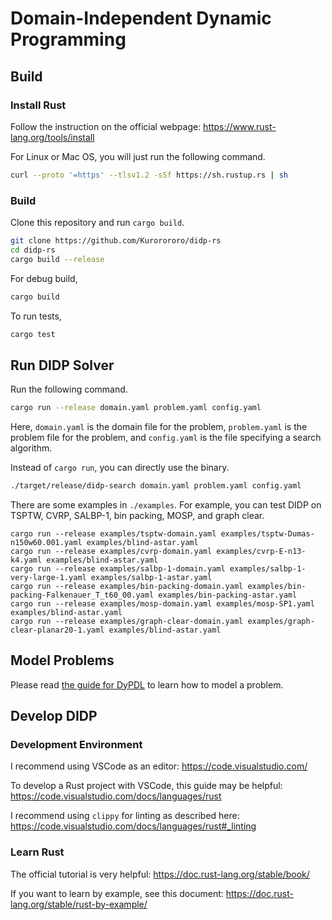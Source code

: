 # Domain-Independent Dynamic Programming

## Build

### Install Rust
Follow the instruction on the official webpage: https://www.rust-lang.org/tools/install

For Linux or Mac OS, you will just run the following command.

```bash
curl --proto '=https' --tlsv1.2 -sSf https://sh.rustup.rs | sh
```

### Build
Clone this repository and run `cargo build`.

```bash
git clone https://github.com/Kurorororo/didp-rs
cd didp-rs
cargo build --release
```

For debug build,

```bash
cargo build
```

To run tests,

```bash
cargo test
```

## Run DIDP Solver
Run the following command.

```bash
cargo run --release domain.yaml problem.yaml config.yaml
```

Here, `domain.yaml` is the domain file for the problem, `problem.yaml` is the problem file for the problem, and `config.yaml` is the file specifying a search algorithm.

Instead of `cargo run`, you can directly use the binary.

```bash
./target/release/didp-search domain.yaml problem.yaml config.yaml
```

There are some examples in `./examples`. For example, you can test DIDP on TSPTW, CVRP, SALBP-1, bin packing, MOSP, and graph clear.

```
cargo run --release examples/tsptw-domain.yaml examples/tsptw-Dumas-n150w60.001.yaml examples/blind-astar.yaml
cargo run --release examples/cvrp-domain.yaml examples/cvrp-E-n13-k4.yaml examples/blind-astar.yaml
cargo run --release examples/salbp-1-domain.yaml examples/salbp-1-very-large-1.yaml examples/salbp-1-astar.yaml
cargo run --release examples/bin-packing-domain.yaml examples/bin-packing-Falkenauer_T_t60_00.yaml examples/bin-packing-astar.yaml
cargo run --release examples/mosp-domain.yaml examples/mosp-SP1.yaml examples/blind-astar.yaml
cargo run --release examples/graph-clear-domain.yaml examples/graph-clear-planar20-1.yaml examples/blind-astar.yaml
```

## Model Problems
Please read [the guide for DyPDL](./dypdl-guide.md) to learn how to model a problem.

## Develop DIDP

### Development Environment
I recommend using VSCode as an editor: https://code.visualstudio.com/

To develop a Rust project with VSCode, this guide may be helpful: https://code.visualstudio.com/docs/languages/rust

I recommend using `clippy` for linting as described here: https://code.visualstudio.com/docs/languages/rust#_linting


### Learn Rust
The official tutorial is very helpful: https://doc.rust-lang.org/stable/book/

If you want to learn by example, see this document: https://doc.rust-lang.org/stable/rust-by-example/


